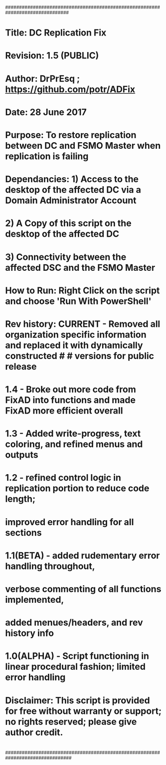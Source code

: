 ###############################################################################
#    Title:        DC Replication Fix
#    Revision:     1.5 (PUBLIC)
#    Author:       DrPrEsq ; https://github.com/potr/ADFix
#    Date:         28 June 2017
#
#    Purpose:      To restore replication between DC and FSMO Master when replication is failing
#                  
#    
#    Dependancies: 1) Access to the desktop of the affected DC via a Domain Administrator Account
#                  2) A Copy of this script on the desktop of the affected DC
#                  3) Connectivity between the affected DSC and the FSMO Master
#    
#    How to Run:   Right Click on the script and choose 'Run With PowerShell'
#
#    Rev history:  CURRENT     - Removed all organization specific information and replaced it with dynamically constructed #     #                                versions for public release
#                  1.4         - Broke out more code from FixAD into functions and made FixAD more efficient overall
#                  1.3         - Added write-progress, text coloring, and refined menus and outputs
#                  1.2         - refined control logic in replication portion to reduce code length; 
#                                improved error handling for all sections
#                  1.1(BETA)   - added rudementary error handling throughout, 
#                                verbose commenting of all functions implemented, 
#                                added menues/headers, and rev history info
#                  1.0(ALPHA)  - Script functioning in linear procedural fashion; limited error handling
#
#     Disclaimer:  This script is provided for free without warranty or support; no rights reserved; please give author credit.
#
################################################################################
